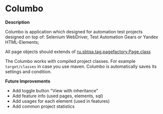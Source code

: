 **Columbo**
================

**Description**

Columbo is application which designed for automation test projects designed on top of:
 Selenium WebDriver, Test Automation Gears or Yandex HTML-Elements;

All page objects should extends of [ru.sbtqa.tag.pagefactory.Page.class](https://github.com/sbtqa/page-factory/blob/master/src/main/java/ru/sbtqa/tag/pagefactory/Page.java)

The Columbo works with compiled project classes. For example `target/classes` in case you use maven.
Columbo is automatically saves its settings and condition.

**Future Improvements**
 - Add toggle button "View with inheritance"
 - Add feature info (used pages, elements, sql)
 - Add usages for each element (used in features)
 - Add common project statistics